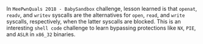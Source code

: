 In `MeePwnQuals 2018 - BabySandbox` challenge, lesson learned  is that `openat`, `readv`, and `writev` syscalls are the alternatives for `open`, `read`, and `write` syscalls, respectively, when the latter syscalls are blocked. This is an interesting `shell code` challenge to learn bypassing protections like `NX`, `PIE`, and `ASLR` in `x86_32` binaries.
